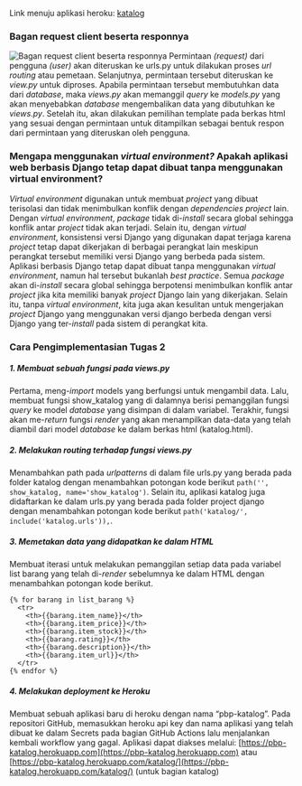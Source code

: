 Link menuju aplikasi heroku: [katalog](https://pbp-katalog.herokuapp.com/katalog/)

### Bagan request client beserta responnya
![Bagan request client beserta responnya](https://drive.google.com/file/d/15BEXzoVBJnruYr9Qj4YIUp3uJToRORE9/view?usp=sharing)
Permintaan _(request)_ dari pengguna _(user)_ akan diteruskan ke urls.py untuk dilakukan proses _url routing_ atau pemetaan. Selanjutnya, permintaan tersebut diteruskan ke _view.py_ untuk diproses. Apabila 
permintaan tersebut membutuhkan data dari _database_, maka _views.py_ akan memanggil _query_ ke _models.py_ yang akan menyebabkan _database_ mengembalikan data yang dibutuhkan ke _views.py_. Setelah itu, 
akan dilakukan pemilihan template pada berkas html yang sesuai dengan permintaan untuk ditampilkan sebagai bentuk respon dari permintaan yang diteruskan oleh pengguna.

### Mengapa menggunakan _virtual environment?_ Apakah aplikasi web berbasis Django tetap dapat dibuat tanpa menggunakan virtual environment?
_Virtual environment_ digunakan untuk membuat _project_ yang dibuat terisolasi dan tidak menimbulkan konflik dengan _dependencies project_ lain. Dengan _virtual environment_, _package_ tidak di-_install_ secara global sehingga konflik antar _project_ tidak akan terjadi. Selain itu, dengan _virtual environment_, konsistensi versi Django yang digunakan dapat terjaga karena _project_ tetap dapat dikerjakan di berbagai perangkat lain meskipun perangkat tersebut memiliki versi Django yang berbeda pada sistem. 
Aplikasi berbasis Django tetap dapat dibuat tanpa menggunakan _virtual environment_, namun hal tersebut bukanlah _best practice_. Semua _package_ akan di-_install_ secara global sehingga berpotensi menimbulkan konflik antar _project_ jika kita memiliki banyak _project_ Django lain yang dikerjakan. Selain itu, tanpa _virtual environment_, kita juga akan kesulitan untuk mengerjakan _project_ Django yang menggunakan versi django berbeda dengan versi Django yang ter-_install_ pada sistem di perangkat kita.

### Cara Pengimplementasian Tugas 2
##### 1. Membuat sebuah fungsi pada views.py
Pertama, meng-_import_ models yang berfungsi untuk mengambil data. Lalu, membuat fungsi show_katalog yang di dalamnya berisi pemanggilan fungsi _query_ ke model _database_ yang disimpan di dalam variabel. Terakhir, fungsi akan me-_return_ fungsi _render_ yang akan menampilkan data-data yang telah diambil dari model _database_ ke dalam berkas html (katalog.html).
##### 2. Melakukan routing terhadap fungsi views.py
Menambahkan path pada _urlpatterns_ di dalam file urls.py yang berada pada folder katalog dengan menambahkan potongan kode berikut `path('', show_katalog, name='show_katalog')`. Selain itu, aplikasi katalog juga didaftarkan ke dalam urls.py yang berada pada folder project django dengan menambahkan potongan kode berikut `path('katalog/', include('katalog.urls')),`.
##### 3. Memetakan data yang didapatkan ke dalam HTML
Membuat iterasi untuk melakukan pemanggilan setiap data pada variabel list barang yang telah di-_render_ sebelumnya ke dalam HTML dengan menambahkan potongan kode berikut.
```
{% for barang in list_barang %}
  <tr>
    <th>{{barang.item_name}}</th>
    <th>{{barang.item_price}}</th>
    <th>{{barang.item_stock}}</th>
    <th>{{barang.rating}}</th>
    <th>{{barang.description}}</th>
    <th>{{barang.item_url}}</th>
  </tr>
{% endfor %}
```
##### 4. Melakukan deployment ke Heroku
Membuat sebuah aplikasi baru di heroku dengan nama “pbp-katalog”. Pada repositori GitHub, memasukkan heroku api key dan nama aplikasi yang telah dibuat ke dalam Secrets pada bagian GitHub Actions lalu menjalankan kembali workflow yang gagal. 
Aplikasi dapat diakses melalui: [https://pbp-katalog.herokuapp.com](https://pbp-katalog.herokuapp.com) atau [https://pbp-katalog.herokuapp.com/katalog/](https://pbp-katalog.herokuapp.com/katalog/) (untuk bagian katalog)


